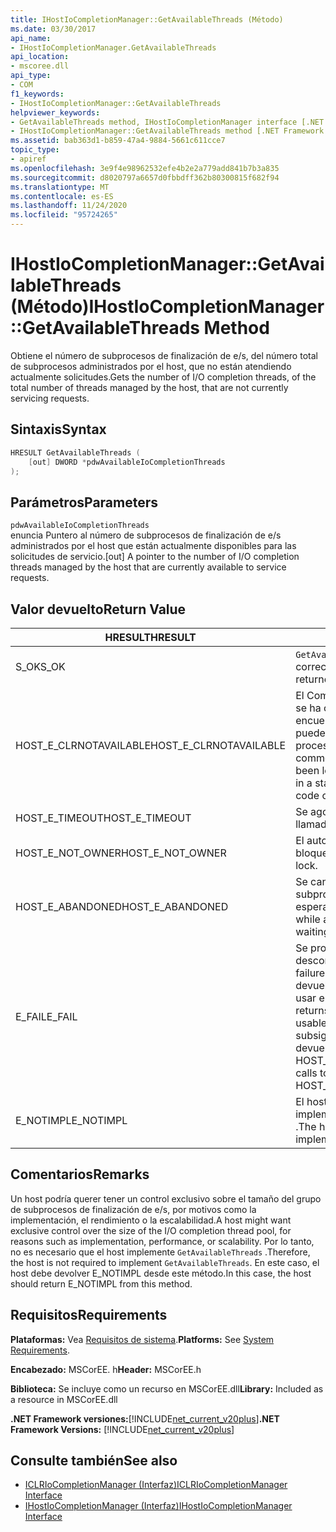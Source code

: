 ```yaml
---
title: IHostIoCompletionManager::GetAvailableThreads (Método)
ms.date: 03/30/2017
api_name:
- IHostIoCompletionManager.GetAvailableThreads
api_location:
- mscoree.dll
api_type:
- COM
f1_keywords:
- IHostIoCompletionManager::GetAvailableThreads
helpviewer_keywords:
- GetAvailableThreads method, IHostIoCompletionManager interface [.NET Framework hosting]
- IHostIoCompletionManager::GetAvailableThreads method [.NET Framework hosting]
ms.assetid: bab363d1-b859-47a4-9884-5661c611cce7
topic_type:
- apiref
ms.openlocfilehash: 3e9f4e98962532efe4b2e2a779add841b7b3a835
ms.sourcegitcommit: d8020797a6657d0fbbdff362b80300815f682f94
ms.translationtype: MT
ms.contentlocale: es-ES
ms.lasthandoff: 11/24/2020
ms.locfileid: "95724265"
---
```

# <a name="ihostiocompletionmanagergetavailablethreads-method"></a><span data-ttu-id="9e051-102">IHostIoCompletionManager::GetAvailableThreads (Método)</span><span class="sxs-lookup"><span data-stu-id="9e051-102">IHostIoCompletionManager::GetAvailableThreads Method</span></span>

<span data-ttu-id="9e051-103">Obtiene el número de subprocesos de finalización de e/s, del número total de subprocesos administrados por el host, que no están atendiendo actualmente solicitudes.</span><span class="sxs-lookup"><span data-stu-id="9e051-103">Gets the number of I/O completion threads, of the total number of threads managed by the host, that are not currently servicing requests.</span></span>  
  
## <a name="syntax"></a><span data-ttu-id="9e051-104">Sintaxis</span><span class="sxs-lookup"><span data-stu-id="9e051-104">Syntax</span></span>  
  
```cpp  
HRESULT GetAvailableThreads (  
    [out] DWORD *pdwAvailableIoCompletionThreads  
);  
```  
  
## <a name="parameters"></a><span data-ttu-id="9e051-105">Parámetros</span><span class="sxs-lookup"><span data-stu-id="9e051-105">Parameters</span></span>  

 `pdwAvailableIoCompletionThreads`  
 <span data-ttu-id="9e051-106">enuncia Puntero al número de subprocesos de finalización de e/s administrados por el host que están actualmente disponibles para las solicitudes de servicio.</span><span class="sxs-lookup"><span data-stu-id="9e051-106">[out] A pointer to the number of I/O completion threads managed by the host that are currently available to service requests.</span></span>  
  
## <a name="return-value"></a><span data-ttu-id="9e051-107">Valor devuelto</span><span class="sxs-lookup"><span data-stu-id="9e051-107">Return Value</span></span>  
  
|<span data-ttu-id="9e051-108">HRESULT</span><span class="sxs-lookup"><span data-stu-id="9e051-108">HRESULT</span></span>|<span data-ttu-id="9e051-109">Descripción</span><span class="sxs-lookup"><span data-stu-id="9e051-109">Description</span></span>|  
|-------------|-----------------|  
|<span data-ttu-id="9e051-110">S_OK</span><span class="sxs-lookup"><span data-stu-id="9e051-110">S_OK</span></span>|<span data-ttu-id="9e051-111">`GetAvailableThreads` se devolvió correctamente.</span><span class="sxs-lookup"><span data-stu-id="9e051-111">`GetAvailableThreads` returned successfully.</span></span>|  
|<span data-ttu-id="9e051-112">HOST_E_CLRNOTAVAILABLE</span><span class="sxs-lookup"><span data-stu-id="9e051-112">HOST_E_CLRNOTAVAILABLE</span></span>|<span data-ttu-id="9e051-113">El Common Language Runtime (CLR) no se ha cargado en un proceso o el CLR se encuentra en un estado en el que no puede ejecutar código administrado ni procesar la llamada correctamente.</span><span class="sxs-lookup"><span data-stu-id="9e051-113">The common language runtime (CLR) has not been loaded into a process, or the CLR is in a state in which it cannot run managed code or process the call successfully.</span></span>|  
|<span data-ttu-id="9e051-114">HOST_E_TIMEOUT</span><span class="sxs-lookup"><span data-stu-id="9e051-114">HOST_E_TIMEOUT</span></span>|<span data-ttu-id="9e051-115">Se agotó el tiempo de espera de la llamada.</span><span class="sxs-lookup"><span data-stu-id="9e051-115">The call timed out.</span></span>|  
|<span data-ttu-id="9e051-116">HOST_E_NOT_OWNER</span><span class="sxs-lookup"><span data-stu-id="9e051-116">HOST_E_NOT_OWNER</span></span>|<span data-ttu-id="9e051-117">El autor de la llamada no posee el bloqueo.</span><span class="sxs-lookup"><span data-stu-id="9e051-117">The caller does not own the lock.</span></span>|  
|<span data-ttu-id="9e051-118">HOST_E_ABANDONED</span><span class="sxs-lookup"><span data-stu-id="9e051-118">HOST_E_ABANDONED</span></span>|<span data-ttu-id="9e051-119">Se canceló un evento mientras un subproceso o fibra bloqueados estaba esperando en él.</span><span class="sxs-lookup"><span data-stu-id="9e051-119">An event was canceled while a blocked thread or fiber was waiting on it.</span></span>|  
|<span data-ttu-id="9e051-120">E_FAIL</span><span class="sxs-lookup"><span data-stu-id="9e051-120">E_FAIL</span></span>|<span data-ttu-id="9e051-121">Se produjo un error grave desconocido.</span><span class="sxs-lookup"><span data-stu-id="9e051-121">An unknown catastrophic failure occurred.</span></span> <span data-ttu-id="9e051-122">Cuando un método devuelve E_FAIL, CLR ya no se puede usar en el proceso.</span><span class="sxs-lookup"><span data-stu-id="9e051-122">When a method returns E_FAIL, the CLR is no longer usable within the process.</span></span> <span data-ttu-id="9e051-123">Las llamadas subsiguientes a métodos de hospedaje devuelven HOST_E_CLRNOTAVAILABLE.</span><span class="sxs-lookup"><span data-stu-id="9e051-123">Subsequent calls to hosting methods return HOST_E_CLRNOTAVAILABLE.</span></span>|  
|<span data-ttu-id="9e051-124">E_NOTIMPL</span><span class="sxs-lookup"><span data-stu-id="9e051-124">E_NOTIMPL</span></span>|<span data-ttu-id="9e051-125">El host no proporciona una implementación de `GetAvailableThreads` .</span><span class="sxs-lookup"><span data-stu-id="9e051-125">The host does not provide an implementation of `GetAvailableThreads`.</span></span>|  
  
## <a name="remarks"></a><span data-ttu-id="9e051-126">Comentarios</span><span class="sxs-lookup"><span data-stu-id="9e051-126">Remarks</span></span>  

 <span data-ttu-id="9e051-127">Un host podría querer tener un control exclusivo sobre el tamaño del grupo de subprocesos de finalización de e/s, por motivos como la implementación, el rendimiento o la escalabilidad.</span><span class="sxs-lookup"><span data-stu-id="9e051-127">A host might want exclusive control over the size of the I/O completion thread pool, for reasons such as implementation, performance, or scalability.</span></span> <span data-ttu-id="9e051-128">Por lo tanto, no es necesario que el host implemente `GetAvailableThreads` .</span><span class="sxs-lookup"><span data-stu-id="9e051-128">Therefore, the host is not required to implement `GetAvailableThreads`.</span></span> <span data-ttu-id="9e051-129">En este caso, el host debe devolver E_NOTIMPL desde este método.</span><span class="sxs-lookup"><span data-stu-id="9e051-129">In this case, the host should return E_NOTIMPL from this method.</span></span>  
  
## <a name="requirements"></a><span data-ttu-id="9e051-130">Requisitos</span><span class="sxs-lookup"><span data-stu-id="9e051-130">Requirements</span></span>  

 <span data-ttu-id="9e051-131">**Plataformas:** Vea [Requisitos de sistema](../../get-started/system-requirements.md).</span><span class="sxs-lookup"><span data-stu-id="9e051-131">**Platforms:** See [System Requirements](../../get-started/system-requirements.md).</span></span>  
  
 <span data-ttu-id="9e051-132">**Encabezado:** MSCorEE. h</span><span class="sxs-lookup"><span data-stu-id="9e051-132">**Header:** MSCorEE.h</span></span>  
  
 <span data-ttu-id="9e051-133">**Biblioteca:** Se incluye como un recurso en MSCorEE.dll</span><span class="sxs-lookup"><span data-stu-id="9e051-133">**Library:** Included as a resource in MSCorEE.dll</span></span>  
  
 <span data-ttu-id="9e051-134">**.NET Framework versiones:**[!INCLUDE[net_current_v20plus](../../../../includes/net-current-v20plus-md.md)]</span><span class="sxs-lookup"><span data-stu-id="9e051-134">**.NET Framework Versions:** [!INCLUDE[net_current_v20plus](../../../../includes/net-current-v20plus-md.md)]</span></span>  
  
## <a name="see-also"></a><span data-ttu-id="9e051-135">Consulte también</span><span class="sxs-lookup"><span data-stu-id="9e051-135">See also</span></span>

- [<span data-ttu-id="9e051-136">ICLRIoCompletionManager (Interfaz)</span><span class="sxs-lookup"><span data-stu-id="9e051-136">ICLRIoCompletionManager Interface</span></span>](iclriocompletionmanager-interface.md)
- [<span data-ttu-id="9e051-137">IHostIoCompletionManager (Interfaz)</span><span class="sxs-lookup"><span data-stu-id="9e051-137">IHostIoCompletionManager Interface</span></span>](ihostiocompletionmanager-interface.md)
